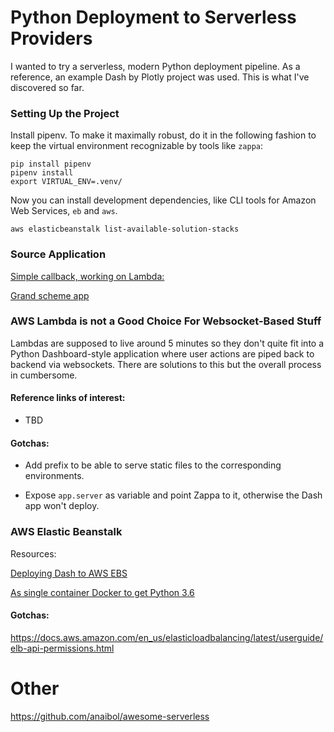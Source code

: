 # Python Deployment to Serverless Providers

I wanted to try a serverless, modern Python deployment pipeline. As a reference, an example Dash by Plotly project was used.
This is what I've discovered so far.

### Setting Up the Project

Install pipenv. To make it maximally robust, do it in the following fashion to keep the virtual environment recognizable by tools like `zappa`:
```export PIPENV_VENV_IN_PROJECT=true
pip install pipenv
pipenv install
export VIRTUAL_ENV=.venv/
```

Now you can install development dependencies, like CLI tools for Amazon Web Services, `eb` and `aws`.

`aws elasticbeanstalk list-available-solution-stacks`

### Source Application

[Simple callback, working on Lambda:](https://dash.plot.ly/sharing-data-between-callbacks)

[Grand scheme app](http://jmdaignan.com/2018/02/26/metricsdash/)

### AWS Lambda is not a Good Choice For Websocket-Based Stuff

Lambdas are supposed to live around 5 minutes so they don't quite fit into a Python Dashboard-style application
where user actions are piped back to backend via websockets. There are solutions to this but the overall process in cumbersome.

#### Reference links of interest:

- TBD

#### Gotchas:

- Add prefix to be able to serve static files to the corresponding environments.

- Expose `app.server` as variable and point Zappa to it, otherwise the Dash app won't deploy.

### AWS Elastic Beanstalk

Resources:

[Deploying Dash to AWS EBS](https://www.phillipsj.net/posts/deploying-dash-to-elastic-beanstalk)

[As single container Docker to get Python 3.6](https://docs.aws.amazon.com/en_us/elasticbeanstalk/latest/dg/single-container-docker.html)

#### Gotchas:

https://docs.aws.amazon.com/en_us/elasticloadbalancing/latest/userguide/elb-api-permissions.html


# Other

https://github.com/anaibol/awesome-serverless
